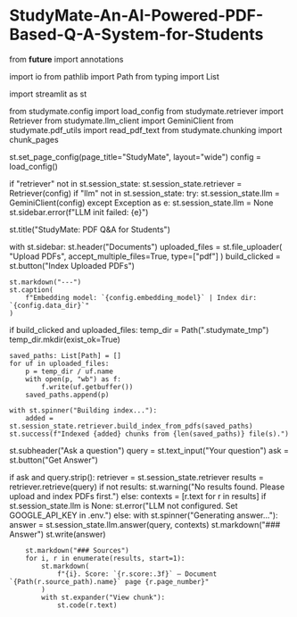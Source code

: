 # StudyMate-An-AI-Powered-PDF-Based-Q-A-System-for-Students
from __future__ import annotations

import io
from pathlib import Path
from typing import List

import streamlit as st

from studymate.config import load_config
from studymate.retriever import Retriever
from studymate.llm_client import GeminiClient
from studymate.pdf_utils import read_pdf_text
from studymate.chunking import chunk_pages


st.set_page_config(page_title="StudyMate", layout="wide")
config = load_config()

if "retriever" not in st.session_state:
    st.session_state.retriever = Retriever(config)
if "llm" not in st.session_state:
    try:
        st.session_state.llm = GeminiClient(config)
    except Exception as e:
        st.session_state.llm = None
        st.sidebar.error(f"LLM init failed: {e}")

st.title("StudyMate: PDF Q&A for Students")

with st.sidebar:
    st.header("Documents")
    uploaded_files = st.file_uploader(
        "Upload PDFs", accept_multiple_files=True, type=["pdf"]
    )
    build_clicked = st.button("Index Uploaded PDFs")

    st.markdown("---")
    st.caption(
        f"Embedding model: `{config.embedding_model}` | Index dir: `{config.data_dir}`"
    )

if build_clicked and uploaded_files:
    temp_dir = Path(".studymate_tmp")
    temp_dir.mkdir(exist_ok=True)

    saved_paths: List[Path] = []
    for uf in uploaded_files:
        p = temp_dir / uf.name
        with open(p, "wb") as f:
            f.write(uf.getbuffer())
        saved_paths.append(p)

    with st.spinner("Building index..."):
        added = st.session_state.retriever.build_index_from_pdfs(saved_paths)
    st.success(f"Indexed {added} chunks from {len(saved_paths)} file(s).")

st.subheader("Ask a question")
query = st.text_input("Your question")
ask = st.button("Get Answer")

if ask and query.strip():
    retriever = st.session_state.retriever
    results = retriever.retrieve(query)
    if not results:
        st.warning("No results found. Please upload and index PDFs first.")
    else:
        contexts = [r.text for r in results]
        if st.session_state.llm is None:
            st.error("LLM not configured. Set GOOGLE_API_KEY in .env.")
        else:
            with st.spinner("Generating answer..."):
                answer = st.session_state.llm.answer(query, contexts)
            st.markdown("### Answer")
            st.write(answer)

        st.markdown("### Sources")
        for i, r in enumerate(results, start=1):
            st.markdown(
                f"{i}. Score: `{r.score:.3f}` — Document `{Path(r.source_path).name}` page {r.page_number}"
            )
            with st.expander("View chunk"):
                st.code(r.text)
